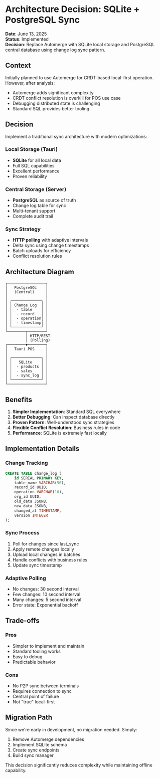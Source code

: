 # Architecture Decision: SQLite + PostgreSQL Sync

**Date**: June 13, 2025  
**Status**: Implemented  
**Decision**: Replace Automerge with SQLite local storage and PostgreSQL central database using change log sync pattern.

## Context

Initially planned to use Automerge for CRDT-based local-first operation. However, after analysis:
- Automerge adds significant complexity
- CRDT conflict resolution is overkill for POS use case
- Debugging distributed state is challenging
- Standard SQL provides better tooling

## Decision

Implement a traditional sync architecture with modern optimizations:

### Local Storage (Tauri)
- **SQLite** for all local data
- Full SQL capabilities
- Excellent performance
- Proven reliability

### Central Storage (Server)
- **PostgreSQL** as source of truth
- Change log table for sync
- Multi-tenant support
- Complete audit trail

### Sync Strategy
- **HTTP polling** with adaptive intervals
- Delta sync using change timestamps
- Batch uploads for efficiency
- Conflict resolution rules

## Architecture Diagram

```
┌─────────────────┐
│   PostgreSQL    │
│   (Central)     │
│                 │
│ ┌─────────────┐ │
│ │ Change Log  │ │
│ │  - table    │ │
│ │  - record   │ │
│ │  - operation│ │
│ │  - timestamp│ │
│ └─────────────┘ │
└────────┬────────┘
         │ HTTP/REST
         │ (Polling)
┌────────▼────────┐
│   Tauri POS     │
│                 │
│ ┌─────────────┐ │
│ │   SQLite    │ │
│ │  - products │ │
│ │  - sales    │ │
│ │  - sync_log │ │
│ └─────────────┘ │
└─────────────────┘
```

## Benefits

1. **Simpler Implementation**: Standard SQL everywhere
2. **Better Debugging**: Can inspect database directly
3. **Proven Pattern**: Well-understood sync strategies
4. **Flexible Conflict Resolution**: Business rules in code
5. **Performance**: SQLite is extremely fast locally

## Implementation Details

### Change Tracking
```sql
CREATE TABLE change_log (
    id SERIAL PRIMARY KEY,
    table_name VARCHAR(50),
    record_id UUID,
    operation VARCHAR(10),
    org_id UUID,
    old_data JSONB,
    new_data JSONB,
    changed_at TIMESTAMP,
    version INTEGER
);
```

### Sync Process
1. Poll for changes since last_sync
2. Apply remote changes locally
3. Upload local changes in batches
4. Handle conflicts with business rules
5. Update sync timestamp

### Adaptive Polling
- No changes: 30 second interval
- Few changes: 10 second interval  
- Many changes: 5 second interval
- Error state: Exponential backoff

## Trade-offs

### Pros
- Simpler to implement and maintain
- Standard tooling works
- Easy to debug
- Predictable behavior

### Cons
- No P2P sync between terminals
- Requires connection to sync
- Central point of failure
- Not "true" local-first

## Migration Path

Since we're early in development, no migration needed. Simply:
1. Remove Automerge dependencies
2. Implement SQLite schema
3. Create sync endpoints
4. Build sync manager

This decision significantly reduces complexity while maintaining offline capability.